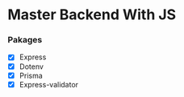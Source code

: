 # Master Backend With JS

### Pakages
- [x] Express
- [x] Dotenv
- [x] Prisma
- [x] Express-validator
